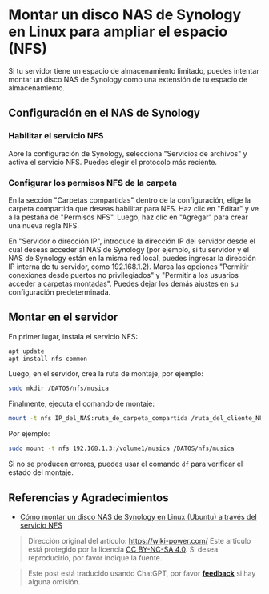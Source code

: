 # Montar un disco NAS de Synology en Linux para ampliar el espacio (NFS)

Si tu servidor tiene un espacio de almacenamiento limitado, puedes intentar montar un disco NAS de Synology como una extensión de tu espacio de almacenamiento.

## Configuración en el NAS de Synology

### Habilitar el servicio NFS

Abre la configuración de Synology, selecciona "Servicios de archivos" y activa el servicio NFS. Puedes elegir el protocolo más reciente.

### Configurar los permisos NFS de la carpeta

En la sección "Carpetas compartidas" dentro de la configuración, elige la carpeta compartida que deseas habilitar para NFS. Haz clic en "Editar" y ve a la pestaña de "Permisos NFS". Luego, haz clic en "Agregar" para crear una nueva regla NFS.

En "Servidor o dirección IP", introduce la dirección IP del servidor desde el cual deseas acceder al NAS de Synology (por ejemplo, si tu servidor y el NAS de Synology están en la misma red local, puedes ingresar la dirección IP interna de tu servidor, como 192.168.1.2). Marca las opciones "Permitir conexiones desde puertos no privilegiados" y "Permitir a los usuarios acceder a carpetas montadas". Puedes dejar los demás ajustes en su configuración predeterminada.

## Montar en el servidor

En primer lugar, instala el servicio NFS:

```bash
apt update
apt install nfs-common
```

Luego, en el servidor, crea la ruta de montaje, por ejemplo:

```bash
sudo mkdir /DATOS/nfs/musica
```

Finalmente, ejecuta el comando de montaje:

```bash
mount -t nfs IP_del_NAS:ruta_de_carpeta_compartida /ruta_del_cliente_NFS
```

Por ejemplo:

```bash
sudo mount -t nfs 192.168.1.3:/volume1/musica /DATOS/nfs/musica
```

Si no se producen errores, puedes usar el comando `df` para verificar el estado del montaje.

## Referencias y Agradecimientos

- [Cómo montar un disco NAS de Synology en Linux (Ubuntu) a través del servicio NFS](https://cloud.tencent.com/developer/article/2104277)

> Dirección original del artículo: <https://wiki-power.com/>
> Este artículo está protegido por la licencia [CC BY-NC-SA 4.0](https://creativecommons.org/licenses/by/4.0/deed.zh). Si desea reproducirlo, por favor indique la fuente.

> Este post está traducido usando ChatGPT, por favor [**feedback**](https://github.com/linyuxuanlin/Wiki_MkDocs/issues/new) si hay alguna omisión.